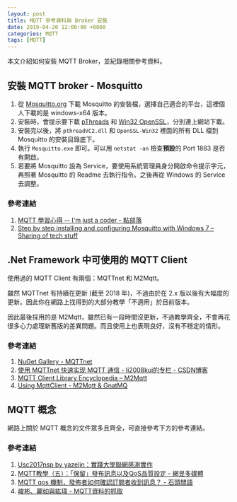 ```yaml
---
layout: post
title: MQTT 參考資料與 Broker 安裝
date: 2019-04-20 12:00:00 +0800
categories: MQTT
tags: [MQTT]
---
```


本文介紹如何安裝 MQTT Broker，並紀錄相關參考資料。

## 安裝 MQTT broker - Mosquitto

1. 從 [Mosquitto.org](Mosquitto.org) 下載 Mosquitto 的安裝檔，選擇自己適合的平台，這裡個人下載的是 windows-x64 版本。
2. 安裝時，會提示要下載 [pThreads](ftp://sources.redhat.com/pub/pthreads-win32/dll-latest/dll/x86/) 和 [Win32 OpenSSL](http://slproweb.com/products/Win32OpenSSL.html)，分別連上網站下載。
3. 安裝完以後，將 `pthreadVC2.dll` 和 `OpenSSL-Win32` 裡面的所有 DLL 檔到 Mosquitto 的安裝目錄底下。
4. 執行 `Mosquitto.exe` 即可。可以用 `netstat -an` 檢查**預設**的 Port 1883 是否有開啟。
5. 若要將 Mosquitto 設為 Service，要使用系統管理員身分開啟命令提示字元，再照著 Mosquitto 的 Readme 去執行指令。之後再從 Windows 的 Service 去調整。

### 參考連結

1. [MQTT 學習心得 -- I'm just a coder - 點部落](https://dotblogs.com.tw/justacoder/2016/06/01/mqttfirstmeet)
2. [Step by step installing and configuring Mosquitto with Windows 7 – Sharing of tech stuff](https://sivatechworld.wordpress.com/2015/06/11/step-by-step-installing-and-configuring-mosquitto-with-windows-7/)

## .Net Framework 中可使用的 MQTT Client 

使用過的 MQTT Client 有兩個：MQTTnet 和 M2Mqtt。

雖然 MQTTnet 有持續在更新 (截至 2018 年)，不過由於在 2.x 版以後有大幅度的更新。因此你在網路上找得到的大部分教學「不適用」於目前版本。

因此最後採用的是 M2Mqtt，雖然已有一段時間沒更新，不過教學齊全，不會再花很多心力處理新舊版的差異問題。而且使用上也表現良好，沒有不穩定的情形。

### 參考連結 

1. [NuGet Gallery - MQTTnet](https://www.nuget.org/packages/MQTTnet/)
2. [使用 MQTTnet 快速实现 MQTT 通信 - li2008kui的专栏 - CSDN博客](https://blog.csdn.net/li2008kui/article/details/78339309)
3. [MQTT Client Library Encyclopedia – M2Mqtt](https://www.hivemq.com/blog/mqtt-client-library-encyclopedia-m2mqtt/)
4. [Using MqttClient - M2Mqtt & GnatMQ](https://m2mqtt.wordpress.com/using-mqttclient/)

## MQTT 概念

網路上關於 MQTT 概念的文件眾多且齊全，可直接參考下方的參考連結。

### 參考連結 

1. [Usc2017nsp by yazelin：實踐大學聯網感測實作](https://yazelin.github.io/usc2017nsp/)
2. [MQTT教學（五）：「保留」發布訊息以及QoS品質設定 - 網昱多媒體](https://swf.com.tw/?p=1015)
3. [MQTT qos 機制，發佈者如何確認訂閱者收到訊息？ - 石頭閒語](http://rocksaying.tw/archives/2016/MQTT-qos_and_published.html)
4. [峻彬、麗如與紘瑋 - MQTT資料的抓取](http://misccp3.cnu.edu.tw/myblog/blogMessage.aspx?blog_id=297)